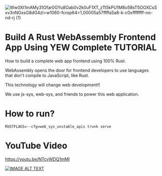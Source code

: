 ![Ww0Xt1mAMy31Ofar0GYu8Oab0v2k0uF1XT_zTt5kPU1M8o58sT5OOXCsSxv3nNGxsG8dG4zI=w1060-fcrop64=1,00005a57ffffa5a8-k-c0xffffffff-no-nd-rj (1)](https://user-images.githubusercontent.com/1176339/155262320-ce1406f0-d35d-418e-a8b9-60b928cceeb2.jpeg)


# Build A Rust WebAssembly Frontend App Using YEW Complete TUTORIAL

How to build a complete web app frontend using 100% Rust.

WebAssembly opens the door for frontend developers to use languages that don't compile to JavaScript, like Rust.

This technology will change web development!!

We use js-sys, web-sys, and friends to power this web application.

# How to run?

```
RUSTFLAGS=--cfg=web_sys_unstable_apis trunk serve
```

# YouTube Video

https://youtu.be/NTcvWDQ1mMI

[![IMAGE ALT TEXT](http://img.youtube.com/vi/NTcvWDQ1mMI/maxresdefault.jpg)](https://www.youtube.com/watch?v=NTcvWDQ1mMI "YouTube video")

